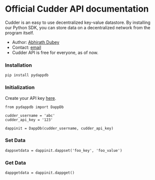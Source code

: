 # Official Cudder API documentation

Cudder is an easy to use decentralized key-value datastore. By installing our Python SDK, you can store data on a decentralized network from the program itself.

- Author: [Abhirath Dubey](https://www.linkedin.com/in/abhirath-dubey-8756831a5/)
- Contact: [email](mailto:unruly.abhirath@gmail.com)
- Cudder API is free for everyone, as of now.

### Installation
```
pip install pydappdb
```
### Initialization
Create your API key [here](http://192.168.1.6:6969/).

```
from pydappdb import DappDb

cudder_username = 'abc'
cudder_api_key = '123'

dappinit = DappDb(cudder_username, cudder_api_key)
```
### Set Data

```
dappsetdata = dappinit.dappset('foo_key', 'foo_value')
```

### Get Data

```
dappgetdata = dappinit.dappget()
```
